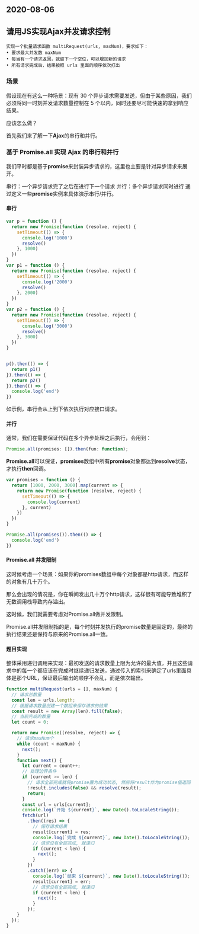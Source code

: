 ## 2020-08-06

## 请用JS实现Ajax并发请求控制

```
实现一个批量请求函数 multiRequest(urls, maxNum)，要求如下：
• 要求最大并发数 maxNum
• 每当有一个请求返回，就留下一个空位，可以增加新的请求
• 所有请求完成后，结果按照 urls 里面的顺序依次打出
```

### 场景

假设现在有这么一种场景：现有 30 个异步请求需要发送，但由于某些原因，我们必须将同一时刻并发请求数量控制在 5 个以内，同时还要尽可能快速的拿到响应结果。

应该怎么做？

首先我们来了解一下**Ajax**的串行和并行。

### 基于 Promise.all 实现 Ajax 的串行和并行

我们平时都是基于**promise**来封装异步请求的，这里也主要是针对异步请求来展开。

串行：一个异步请求完了之后在进行下一个请求
并行：多个异步请求同时进行
通过定义一些**promise**实例来具体演示串行/并行。

#### 串行

```js
var p = function () {
  return new Promise(function (resolve, reject) {
    setTimeout(() => {
      console.log('1000')
      resolve()
    }, 1000)
  })
}
var p1 = function () {
  return new Promise(function (resolve, reject) {
    setTimeout(() => {
      console.log('2000')
      resolve()
    }, 2000)
  })
}
var p2 = function () {
  return new Promise(function (resolve, reject) {
    setTimeout(() => {
      console.log('3000')
      resolve()
    }, 3000)
  })
}


p().then(() => {
  return p1()
}).then(() => {
  return p2()
}).then(() => {
  console.log('end')
})
```

如示例，串行会从上到下依次执行对应接口请求。

#### 并行

通常，我们在需要保证代码在多个异步处理之后执行，会用到：

```js
Promise.all(promises: []).then(fun: function);
```

**Promise.all**可以保证，**promises**数组中所有**promise**对象都达到**resolve**状态，才执行**then**回调。

```js
var promises = function () {
  return [1000, 2000, 3000].map(current => {
    return new Promise(function (resolve, reject) {
      setTimeout(() => {
        console.log(current)
      }, current)
    })
  })
}

Promise.all(promises()).then(() => {
  console.log('end')
})
```

#### Promise.all 并发限制

这时候考虑一个场景：如果你的promises数组中每个对象都是http请求，而这样的对象有几十万个。

那么会出现的情况是，你在瞬间发出几十万个http请求，这样很有可能导致堆积了无数调用栈导致内存溢出。

这时候，我们就需要考虑对Promise.all做并发限制。

Promise.all并发限制指的是，每个时刻并发执行的promise数量是固定的，最终的执行结果还是保持与原来的Promise.all一致。

#### 题目实现

整体采用递归调用来实现：最初发送的请求数量上限为允许的最大值，并且这些请求中的每一个都应该在完成时继续递归发送，通过传入的索引来确定了urls里面具体是那个URL，保证最后输出的顺序不会乱，而是依次输出。

```js
function multiRequest(urls = [], maxNum) {
  // 请求总数量
  const len = urls.length;
  // 根据请求数量创建一个数组来保存请求的结果
  const result = new Array(len).fill(false);
  // 当前完成的数量
  let count = 0;

  return new Promise((resolve, reject) => {
    // 请求maxNum个
    while (count < maxNum) {
      next();
    }
    function next() {
      let current = count++;
      // 处理边界条件
      if (current >= len) {
        // 请求全部完成就将promise置为成功状态, 然后将result作为promise值返回
        !result.includes(false) && resolve(result);
        return;
      }
      const url = urls[current];
      console.log(`开始 ${current}`, new Date().toLocaleString());
      fetch(url)
        .then((res) => {
          // 保存请求结果
          result[current] = res;
          console.log(`完成 ${current}`, new Date().toLocaleString());
          // 请求没有全部完成, 就递归
          if (current < len) {
            next();
          }
        })
        .catch((err) => {
          console.log(`结束 ${current}`, new Date().toLocaleString());
          result[current] = err;
          // 请求没有全部完成, 就递归
          if (current < len) {
            next();
          }
        });
    }
  });
}
```